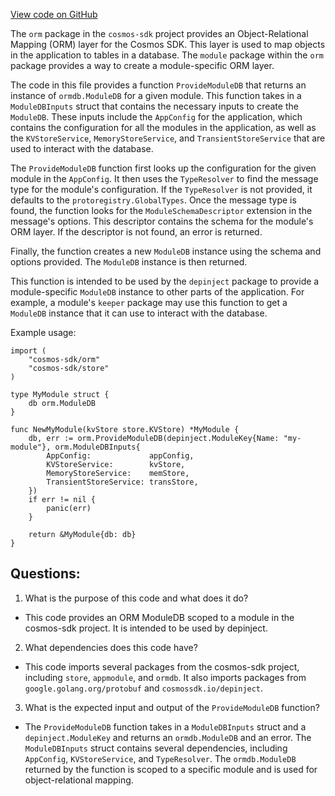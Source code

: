 [View code on GitHub](https://github.com/cosmos/cosmos-sdk/blob/main/orm/orm.go)

The `orm` package in the `cosmos-sdk` project provides an Object-Relational Mapping (ORM) layer for the Cosmos SDK. This layer is used to map objects in the application to tables in a database. The `module` package within the `orm` package provides a way to create a module-specific ORM layer. 

The code in this file provides a function `ProvideModuleDB` that returns an instance of `ormdb.ModuleDB` for a given module. This function takes in a `ModuleDBInputs` struct that contains the necessary inputs to create the `ModuleDB`. These inputs include the `AppConfig` for the application, which contains the configuration for all the modules in the application, as well as the `KVStoreService`, `MemoryStoreService`, and `TransientStoreService` that are used to interact with the database. 

The `ProvideModuleDB` function first looks up the configuration for the given module in the `AppConfig`. It then uses the `TypeResolver` to find the message type for the module's configuration. If the `TypeResolver` is not provided, it defaults to the `protoregistry.GlobalTypes`. Once the message type is found, the function looks for the `ModuleSchemaDescriptor` extension in the message's options. This descriptor contains the schema for the module's ORM layer. If the descriptor is not found, an error is returned. 

Finally, the function creates a new `ModuleDB` instance using the schema and options provided. The `ModuleDB` instance is then returned. 

This function is intended to be used by the `depinject` package to provide a module-specific `ModuleDB` instance to other parts of the application. For example, a module's `keeper` package may use this function to get a `ModuleDB` instance that it can use to interact with the database. 

Example usage:

```
import (
    "cosmos-sdk/orm"
    "cosmos-sdk/store"
)

type MyModule struct {
    db orm.ModuleDB
}

func NewMyModule(kvStore store.KVStore) *MyModule {
    db, err := orm.ProvideModuleDB(depinject.ModuleKey{Name: "my-module"}, orm.ModuleDBInputs{
        AppConfig:             appConfig,
        KVStoreService:        kvStore,
        MemoryStoreService:    memStore,
        TransientStoreService: transStore,
    })
    if err != nil {
        panic(err)
    }

    return &MyModule{db: db}
}
```
## Questions: 
 1. What is the purpose of this code and what does it do?
- This code provides an ORM ModuleDB scoped to a module in the cosmos-sdk project. It is intended to be used by depinject.

2. What dependencies does this code have?
- This code imports several packages from the cosmos-sdk project, including `store`, `appmodule`, and `ormdb`. It also imports packages from `google.golang.org/protobuf` and `cosmossdk.io/depinject`.

3. What is the expected input and output of the `ProvideModuleDB` function?
- The `ProvideModuleDB` function takes in a `ModuleDBInputs` struct and a `depinject.ModuleKey` and returns an `ormdb.ModuleDB` and an error. The `ModuleDBInputs` struct contains several dependencies, including `AppConfig`, `KVStoreService`, and `TypeResolver`. The `ormdb.ModuleDB` returned by the function is scoped to a specific module and is used for object-relational mapping.